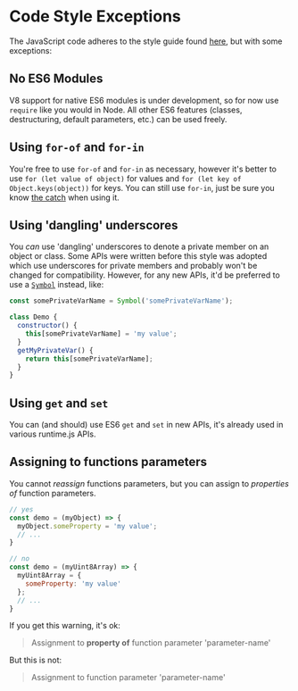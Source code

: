 # Code Style Exceptions

The JavaScript code adheres to the style guide found [here](https://github.com/airbnb/javascript), but with some exceptions:

## No ES6 Modules

V8 support for native ES6 modules is under development, so for now use `require` like you would in Node.
All other ES6 features (classes, destructuring, default parameters, etc.) can be used freely.

## Using `for-of` and `for-in`

You're free to use `for-of` and `for-in` as necessary, however it's better to use `for (let value of object)` for values and `for (let key of Object.keys(object))` for keys.
You can still use `for-in`, just be sure you know [the catch](https://developer.mozilla.org/en-US/docs/Web/JavaScript/Reference/Statements/for...in#Iterating_over_own_properties_only) when using it.

## Using 'dangling' underscores

You *can* use 'dangling' underscores to denote a private member on an object or class.
Some APIs were written before this style was adopted which use underscores for private members and probably won't be changed for compatibility.
However, for any new APIs, it'd be preferred to use a [`Symbol`](https://developer.mozilla.org/en-US/docs/Web/JavaScript/Reference/Global_Objects/Symbol) instead, like:

```js
const somePrivateVarName = Symbol('somePrivateVarName');

class Demo {
  constructor() {
    this[somePrivateVarName] = 'my value';
  }
  getMyPrivateVar() {
    return this[somePrivateVarName];
  }
}
```

## Using `get` and `set`

You can (and should) use ES6 `get` and `set` in new APIs, it's already used in various runtime.js APIs.

## Assigning to functions parameters

You cannot *reassign* functions parameters, but you can assign to *properties of* function parameters.
```js
// yes
const demo = (myObject) => {
  myObject.someProperty = 'my value';
  // ...
}

// no
const demo = (myUint8Array) => {
  myUint8Array = {
    someProperty: 'my value'
  };
  // ...
}
```

If you get this warning, it's ok:

> Assignment to **property of** function parameter 'parameter-name'

But this is not:

> Assignment to function parameter 'parameter-name'
